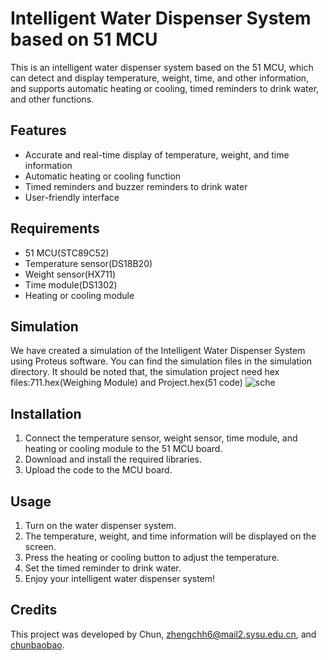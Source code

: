 # Intelligent Water Dispenser System based on 51 MCU

This is an intelligent water dispenser system based on the 51 MCU, which can detect and display temperature, weight, time, and other information, and supports automatic heating or cooling, timed reminders to drink water, and other functions.

## Features

- Accurate and real-time display of temperature, weight, and time information
- Automatic heating or cooling function
- Timed reminders and buzzer reminders to drink water
- User-friendly interface

## Requirements

- 51 MCU(STC89C52)
- Temperature sensor(DS18B20)
- Weight sensor(HX711)
- Time module(DS1302)
- Heating or cooling module
## Simulation

We have created a simulation of the Intelligent Water Dispenser System using Proteus software. You can find the simulation files in the simulation directory.
It should be noted that, the simulation project need hex files:711.hex(Weighing Module) and Project.hex(51 code)
![sche](https://github.com/chunbaobao/Inteligent-Water-Cup/demo/schematic.png)

## Installation

1. Connect the temperature sensor, weight sensor, time module, and heating or cooling module to the 51 MCU board.
2. Download and install the required libraries.
3. Upload the code to the MCU board.

## Usage

1. Turn on the water dispenser system.
2. The temperature, weight, and time information will be displayed on the screen.
3. Press the heating or cooling button to adjust the temperature.
4. Set the timed reminder to drink water.
5. Enjoy your intelligent water dispenser system!

## Credits

This project was developed by Chun, zhengchh6@mail2.sysu.edu.cn, and [chunbaobao](https://github.com/chunbaobao).

